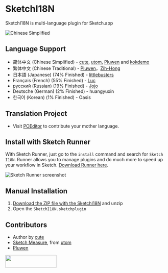# SketchI18N

SketchI18N is multi-language plugin for Sketch.app

![Chinese Simplified](http://i.imgur.com/IoERvfU.png)

## Language Support
* 简体中文 (Chinese Simplified) - [cute](https://github.com/cute/), [utom](http://utom.design), [Pluwen](https://twitter.com/pluwen) and [kokdemo](https://github.com/kokdemo/)
* 繁体中文 (Chinese Traditional) - [Pluwen](https://twitter.com/pluwen)，[Zih-Hong](http://zihhonglin.com)
* 日本語 (Japanese) (74% Finished) - [littlebusters](https://github.com/littlebusters)
* Français (French) (55% Finished) - [Luc](https://twitter.com/lucpotage)
* русский (Russian) (19% Finished) - [Jojo](http://i.ui.cn/ucenter/227163.html)
* Deutsche (German) (2% Finished) - huangyuxin
* 한국어 (Korean) (1% Finished) - Oasis

## Translation Project
* Visit [POEditor](https://poeditor.com/join/project/Md6yp4IDXV) to contribute your mother language.

## Install with Sketch Runner
With Sketch Runner, just go to the `install` command and search for `Sketch I18N`. Runner allows you to manage plugins and do much more to speed up your workflow in Sketch. [Download Runner here](http://www.sketchrunner.com).

![Sketch Runner screenshot](https://user-images.githubusercontent.com/555720/28832730-ec4c4782-76a2-11e7-9463-c926d9cb6756.png)

## Manual Installation
1. [Download the ZIP file with the SketchI18N](https://github.com/cute/SketchI18N/archive/master.zip) and unzip
2. Open the `SketchI18N.sketchplugin`

## Contributors
* Author by [cute](https://github.com/cute/)
* [Sketch Measure](http://utom.design/measure), from [utom](http://utom.design)
* [Pluwen](https://twitter.com/pluwen)

<a href="http://bit.ly/SketchRunnerWebsite"><img height="40" width="160" src="http://sketchrunner.com/img/badge_blue.png"></a>